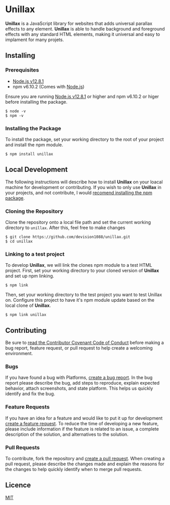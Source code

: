 # Unillax
__Unillax__ is a JavaScript library for websites that adds universal parallax effects to any element. __Unillax__ is able to handle background and foreground effects with any standard HTML elements, making it universal and easy to implament for many projets.

## Installing
### Prerequisites
* [Node.js v12.8.1](https://nodejs.org/dist/v12.8.1/ "Index of /dist/v12.8.1/")
* npm v6.10.2 (Comes with [Node.js](https://nodejs.org/ "Node.js"))

Ensure you are running [Node.js v12.8.1](https://nodejs.org/dist/v12.8.1/ "Index of /dist/v12.8.1/") or higher and npm v6.10.2 or higer before installing the package.
```
$ node -v
$ npm -v
```
### Installing the Package
To install the package, set your working directory to the root of your project and install the npm module.
```
$ npm install unillax
```
## Local Development
The following instructions will describe how to install __Unillax__ on your loacal machine for development or contributing. If you wish to only use __Unillax__ in your projects, and not contribute, I would [recomend installing the npm package](#Installing "Installing").
### Cloning the Repository
Clone the repository onto a local file path and set the current working directory to `unillax`. After this, feel free to make changes
```
$ git clone https://github.com/devision1088/unillax.git
$ cd unillax
```
### Linking to a test project
To develop __Unillax__, we will link the clones npm module to a test HTML project. First, set your working directory to your cloned version of __Unillax__ and set up npm linking.
```
$ npm link
```
Then, set your working directory to the test project you want to test Unillax on. Configure this project to have it's npm module update based on the local clone of __Unillax__.
```
$ npm link unillax
```
## Contributing
Be sure to [read the Contributor Covenant Code of Conduct](https://github.com/devision1088/unillax/blob/master/CODE_OF_CONDUCT.md) before making a bug report, feature request, or pull request to help create a welcoming environment.
### Bugs
If you have found a bug with Platforms, [create a bug report](https://github.com/devision1088/unillax/issues/new?assignees=&labels=bug&template=bug_report.md&title=). In the bug report please describe the bug, add steps to reproduce, explain expected behavior, attach screenshots, and state platform. This helps us quickly identify and fix the bug.
### Feature Requests
If you have an idea for a feature and would like to put it up for development [create a feature request](https://github.com/devision1088/unillax/issues/new?assignees=&labels=enhancement&template=feature_request.md&title=). To reduce the time of developing a new feature, please include information if the feature is related to an issue, a complete description of the solution, and alternatives to the solution.
### Pull Requests
To contribute, fork the repository and [create a pull request](https://github.com/devision1088/unillax/compare). When creating a pull request, please describe the changes made and explain the reasons for the changes to help quickly identify when to merge pull requests.
## Licence
[MIT](https://github.com/devision1088/unillax/blob/master/LICENSE)
